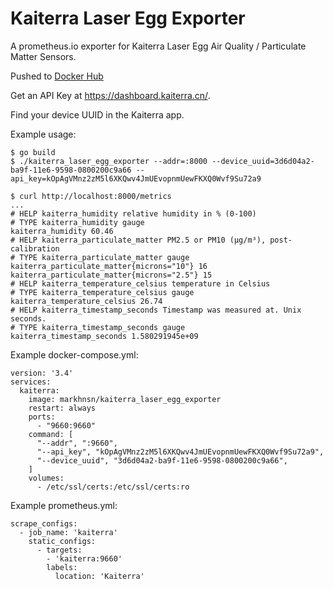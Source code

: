 # Kaiterra Laser Egg Exporter

A prometheus.io exporter for Kaiterra Laser Egg Air Quality / Particulate Matter Sensors.

Pushed to [Docker Hub](https://hub.docker.com/r/markhnsn/kaiterra_laser_egg_exporter)

Get an API Key at https://dashboard.kaiterra.cn/.

Find your device UUID in the Kaiterra app.

Example usage:

    $ go build
    $ ./kaiterra_laser_egg_exporter --addr=:8000 --device_uuid=3d6d04a2-ba9f-11e6-9598-0800200c9a66 --api_key=kOpAgVMnz2zM5l6XKQwv4JmUEvopnmUewFKXQ0Wvf9Su72a9

    $ curl http://localhost:8000/metrics
    ...
    # HELP kaiterra_humidity relative humidity in % (0-100)
    # TYPE kaiterra_humidity gauge
    kaiterra_humidity 60.46
    # HELP kaiterra_particulate_matter PM2.5 or PM10 (µg/m³), post-calibration
    # TYPE kaiterra_particulate_matter gauge
    kaiterra_particulate_matter{microns="10"} 16
    kaiterra_particulate_matter{microns="2.5"} 15
    # HELP kaiterra_temperature_celsius temperature in Celsius
    # TYPE kaiterra_temperature_celsius gauge
    kaiterra_temperature_celsius 26.74
    # HELP kaiterra_timestamp_seconds Timestamp was measured at. Unix seconds.
    # TYPE kaiterra_timestamp_seconds gauge
    kaiterra_timestamp_seconds 1.580291945e+09


Example docker-compose.yml:

    version: '3.4'
    services:
      kaiterra:
        image: markhnsn/kaiterra_laser_egg_exporter
        restart: always
        ports:
          - "9660:9660"
        command: [
          "--addr", ":9660",
          "--api_key", "kOpAgVMnz2zM5l6XKQwv4JmUEvopnmUewFKXQ0Wvf9Su72a9",
          "--device_uuid", "3d6d04a2-ba9f-11e6-9598-0800200c9a66",
        ]
        volumes:
          - /etc/ssl/certs:/etc/ssl/certs:ro

Example prometheus.yml:

    scrape_configs:
      - job_name: 'kaiterra'
        static_configs:
          - targets:
            - 'kaiterra:9660'
            labels:
              location: 'Kaiterra'
